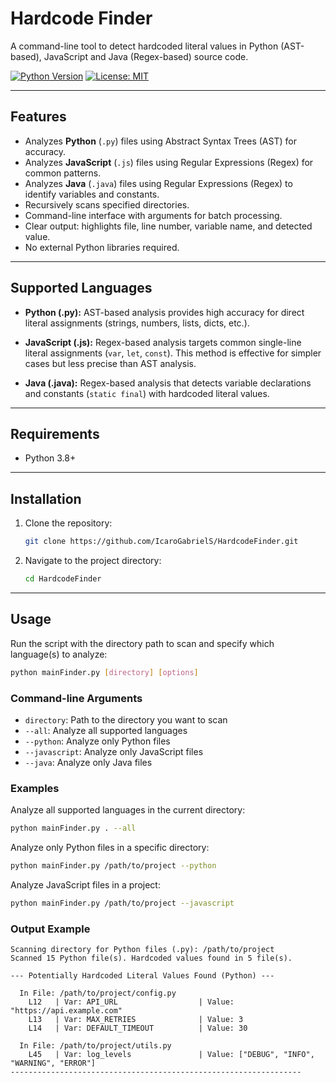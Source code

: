 # Hardcode Finder

A command-line tool to detect hardcoded literal values in Python (AST-based), JavaScript and Java (Regex-based) source code.

[![Python Version](https://img.shields.io/badge/python-3.8+-blue.svg)](https://www.python.org/downloads/)
[![License: MIT](https://img.shields.io/badge/License-MIT-yellow.svg)](LICENSE)

---

## Features

* Analyzes **Python** (`.py`) files using Abstract Syntax Trees (AST) for accuracy.
* Analyzes **JavaScript** (`.js`) files using Regular Expressions (Regex) for common patterns.
* Analyzes **Java** (`.java`) files using Regular Expressions (Regex) to identify variables and constants.
* Recursively scans specified directories.
* Command-line interface with arguments for batch processing.
* Clear output: highlights file, line number, variable name, and detected value.
* No external Python libraries required.

---

## Supported Languages

* **Python (.py):** AST-based analysis provides high accuracy for direct literal assignments (strings, numbers, lists, dicts, etc.).

* **JavaScript (.js):** Regex-based analysis targets common single-line literal assignments (`var`, `let`, `const`). This method is effective for simpler cases but less precise than AST analysis.

* **Java (.java):** Regex-based analysis that detects variable declarations and constants (`static final`) with hardcoded literal values.

---

## Requirements

* Python 3.8+

---

## Installation

1. Clone the repository:
   ```bash
   git clone https://github.com/IcaroGabrielS/HardcodeFinder.git
   ```

2. Navigate to the project directory:
   ```bash
   cd HardcodeFinder
   ```

---

## Usage

Run the script with the directory path to scan and specify which language(s) to analyze:

```bash
python mainFinder.py [directory] [options]
```

### Command-line Arguments

- `directory`: Path to the directory you want to scan
- `--all`: Analyze all supported languages
- `--python`: Analyze only Python files
- `--javascript`: Analyze only JavaScript files
- `--java`: Analyze only Java files

### Examples

Analyze all supported languages in the current directory:
```bash
python mainFinder.py . --all
```

Analyze only Python files in a specific directory:
```bash
python mainFinder.py /path/to/project --python
```

Analyze JavaScript files in a project:
```bash
python mainFinder.py /path/to/project --javascript
```

### Output Example

```
Scanning directory for Python files (.py): /path/to/project
Scanned 15 Python file(s). Hardcoded values found in 5 file(s).

--- Potentially Hardcoded Literal Values Found (Python) ---

  In File: /path/to/project/config.py
    L12   | Var: API_URL                  | Value: "https://api.example.com"
    L13   | Var: MAX_RETRIES              | Value: 3
    L14   | Var: DEFAULT_TIMEOUT          | Value: 30

  In File: /path/to/project/utils.py
    L45   | Var: log_levels               | Value: ["DEBUG", "INFO", "WARNING", "ERROR"]
-----------------------------------------------------------------